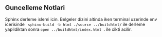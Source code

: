 ## Guncelleme Notlari

Sphinx derleme islemi icin. Belgeler dizini altinda iken terminal uzerinde env icerisinde
` sphinx-build -b html ./source ../buildhtml/`
ile derleme yapildiktan sonra
`open ../buildhtml/index.html `.
ile cikti acilir.
